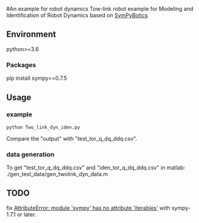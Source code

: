 #An example for robot dynamics 
Tow-link robot example for Modeling and Identification of Robot Dynamics based on [SymPyBotics](https://github.com/cdsousa/SymPyBotics)  


## Environment  
python>=3.6  

### Packages  
pip install sympy==0.7.5  

## Usage  
### example
```
python Two_link_dyn_iden.py
```  
Compare the "output" with "test_tor_q_dq_ddq.csv".
### data generation
To get "test_tor_q_dq_ddq.csv" and "iden_tor_q_dq_ddq.csv" in matlab:  
./gen_test_data/gen_twolink_dyn_data.m

## TODO
fix [AttributeError: module 'sympy' has no attribute 'iterables'](https://github.com/cdsousa/SymPyBotics/issues/32) with sympy-1.7.1 or later.

